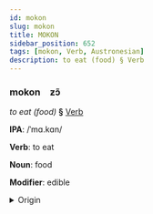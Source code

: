 ```yaml
---
id: mokon
slug: mokon
title: MOKON
sidebar_position: 652
tags: [mokon, Verb, Austronesian]
description: to eat (food) § Verb
---
```


### mokon&emsp;<span kind="abugida">ƶɔ̃</span>

*to eat (food)* **§** [Verb](../../tags/Verb)

**IPA**: /ˈmɑ.kɑn/

**Verb**: to eat

**Noun**: food

**Modifier**: edible

<details>
    <summary>Origin</summary>
    Indonesian makan /ma.kan/<br/>
    <em>Austronesian Language Family</em>
</details>